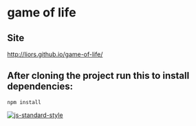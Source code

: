 
# game of life

## Site
http://liors.github.io/game-of-life/

## After cloning the project run this to install dependencies:
```
npm install
```

[![js-standard-style](https://cdn.rawgit.com/feross/standard/master/badge.svg)](https://github.com/feross/standard)